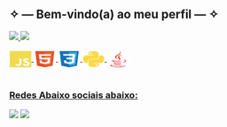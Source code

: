 ## ✧ — Bem-vindo(a) ao meu perfil — ✧

 <div>
   <a href="https://github.com/Laryybrunna">
   <img height="180em"![laryybrunna GitHub stats] src="https://github-readme-stats.vercel.app/api?username=Laryybrunna&theme=transparent"/>
   <img height="180em" src="https://github-readme-stats.vercel.app/api/top-langs/?username=laryybrunna&layout=compact&langs_count=6&theme=ambient_gradient_"/>
</div> 
    
<div style="display: inline_block"><br>
  <img align="center" alt="Js" height="30" width="40" src="https://raw.githubusercontent.com/devicons/devicon/master/icons/javascript/javascript-plain.svg">
  <img align="center" alt="HTML" height="30" width="40" src="https://raw.githubusercontent.com/devicons/devicon/master/icons/html5/html5-original.svg">
  <img align="center" alt="CSS" height="30" width="40" src="https://raw.githubusercontent.com/devicons/devicon/master/icons/css3/css3-original.svg">
 <img align="center" alt="Python" height="30" width="40" src="https://github.com/devicons/devicon/blob/master/icons/python/python-plain.svg">
 <img align="center" alt="Java" height="30" width="40" src=https://github.com/devicons/devicon/blob/master/icons/java/java-plain.svg>
</div>
 
<br>
 
### Redes Abaixo sociais abaixo:
 
<div> 
  <a href="https://instagram.com/lariissa_brunna" target="_blank"><img src="https://img.shields.io/badge/-Instagram-%23E4405F?style=for-the-badge&logo=instagram&logoColor=white" target="_blank"></a>
  <a href = "gmail:laryybrunna25@gmail.com"><img src="https://img.shields.io/badge/-Gmail-%23333?style=for-the-badge&logo=gmail&logoColor=white" target="_blank"></a>
</div>
